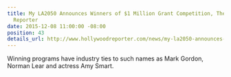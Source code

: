 ```yaml
---
title: My LA2050 Announces Winners of $1 Million Grant Competition, The Hollywood
  Reporter
date: 2015-12-08 11:00:00 -08:00
position: 43
details_url: http://www.hollywoodreporter.com/news/my-la2050-announces-winners-1-846985
---
```


Winning programs have industry ties to such names as Mark Gordon, Norman Lear and actress Amy Smart.

